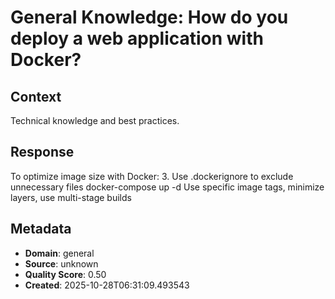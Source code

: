 # General Knowledge: How do you deploy a web application with Docker?

## Context
Technical knowledge and best practices.

## Response
To optimize image size with Docker: 3. Use .dockerignore to exclude unnecessary files docker-compose up -d Use specific image tags, minimize layers, use multi-stage builds

## Metadata
- **Domain**: general
- **Source**: unknown
- **Quality Score**: 0.50
- **Created**: 2025-10-28T06:31:09.493543